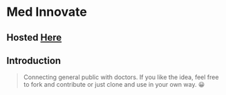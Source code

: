 # Med Innovate 
## Hosted <a href="https://med.awebisam.com">Here</a> 

## Introduction

> Connecting general public with doctors.
> If you like the idea, feel free to fork and contribute or just clone and use in your own way. 😀

